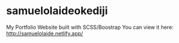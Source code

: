 # samuelolaideokediji
My Portfolio Website built with SCSS/Boostrap
 You can view it here: http://samuelolaide.netlify.app/
